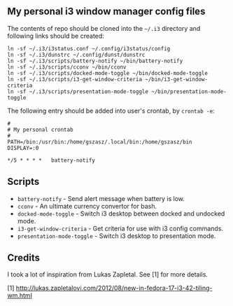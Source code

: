 My personal i3 window manager config files
------------------------------------------

The contents of repo should be cloned into the `~/.i3` directory and
following links should be created:

```
ln -sf ~/.i3/i3status.conf ~/.config/i3status/config
ln -sf ~/.i3/dunstrc ~/.config/dunst/dunstrc
ln -sf ~/.i3/scripts/battery-notify ~/bin/battery-notify
ln -sf ~/.i3/scripts/cconv ~/bin/cconv
ln -sf ~/.i3/scripts/docked-mode-toggle ~/bin/docked-mode-toggle
ln -sf ~/.i3/scripts/i3-get-window-criteria ~/bin/i3-get-window-criteria
ln -sf ~/.i3/scripts/presentation-mode-toggle ~/bin/presentation-mode-toggle
```

The following entry should be added into user's crontab, by `crontab -e`:

```
#
# My personal crontab
#
PATH=/bin:/usr/bin:/home/gszasz/.local/bin:/home/gszasz/bin
DISPLAY=:0

*/5 * * * *   battery-notify
```

Scripts
-------
* `battery-notify` - Send alert message when battery is low.
* `cconv` - An ultimate currency convertor for bash.
* `docked-mode-toggle` - Switch i3 desktop between docked and undocked mode.
* `i3-get-window-criteria` - Get criteria for use with i3 config commands.
* `presentation-mode-toggle` - Switch i3 desktop to presentation mode.


Credits
-------

I took a lot of inspiration from Lukas Zapletal. See [1] for more details.

[1] http://lukas.zapletalovi.com/2012/08/new-in-fedora-17-i3-42-tiling-wm.html
